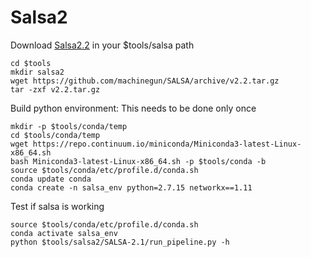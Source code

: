 # Salsa2

Download [Salsa2.2](https://github.com/machinegun/SALSA/releases/tag/v2.2) in your $tools/salsa path

```
cd $tools
mkdir salsa2
wget https://github.com/machinegun/SALSA/archive/v2.2.tar.gz
tar -zxf v2.2.tar.gz
```

Build python environment: This needs to be done only once

```
mkdir -p $tools/conda/temp
cd $tools/conda/temp
wget https://repo.continuum.io/miniconda/Miniconda3-latest-Linux-x86_64.sh
bash Miniconda3-latest-Linux-x86_64.sh -p $tools/conda -b
source $tools/conda/etc/profile.d/conda.sh
conda update conda
conda create -n salsa_env python=2.7.15 networkx==1.11
```

Test if salsa is working
```
source $tools/conda/etc/profile.d/conda.sh
conda activate salsa_env
python $tools/salsa2/SALSA-2.1/run_pipeline.py -h
```

